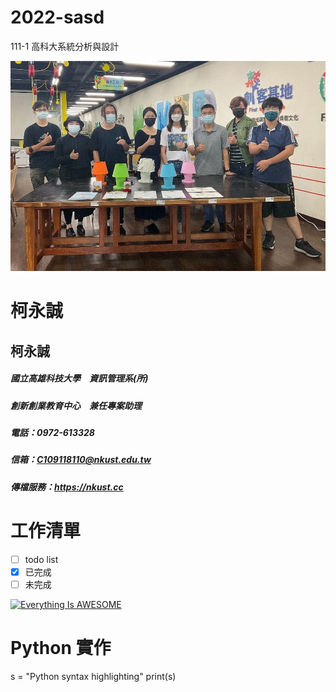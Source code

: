 # 2022-sasd
111-1 高科大系統分析與設計

![NKUST](gold.jpg "高科大")

# 柯永誠
## 柯永誠

##### 國立高雄科技大學　資訊管理系(所)
##### 創新創業教育中心　兼任專案助理
##### 電話：0972-613328
##### 信箱：C109118110@nkust.edu.tw
##### 傳檔服務：https://nkust.cc


# 工作清單
- [ ] todo list
- [X] 已完成
- [ ] 未完成

[![Everything Is AWESOME](https://img.youtube.com/vi/StTqXEQ2l-Y/0.jpg)](https://www.youtube.com/watch?v=StTqXEQ2l-Y "Everything Is AWESOME")

# Python 實作
s = "Python syntax highlighting"
print(s)

